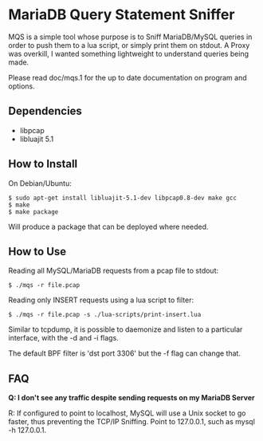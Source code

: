 MariaDB Query Statement Sniffer
===============================

MQS is a simple tool whose purpose is to Sniff MariaDB/MySQL queries in order to push them to a lua script, or simply
print them on stdout. A Proxy was overkill, I wanted something lightweight to understand queries being made. 

Please read doc/mqs.1 for the up to date documentation on program and options.

Dependencies
------------

* libpcap
* libluajit 5.1


How to Install
--------------

On Debian/Ubuntu:

	$ sudo apt-get install libluajit-5.1-dev libpcap0.8-dev make gcc
	$ make
	$ make package

Will produce a package that can be deployed where needed.

How to Use
----------

Reading all MySQL/MariaDB requests from a pcap file to stdout:

	$ ./mqs -r file.pcap

Reading only INSERT requests using a lua script to filter:

	$ ./mqs -r file.pcap -s ./lua-scripts/print-insert.lua


Similar to tcpdump, it is possible to daemonize and listen to a particular interface, with the -d and -i flags.

The default BPF filter is 'dst port 3306' but the -f flag can change that.


FAQ
---

**Q: I don't see any traffic despite sending requests on my MariaDB Server**

R: If configured to point to localhost, MySQL will use a Unix socket to go faster, thus preventing the TCP/IP Sniffing. Point to 127.0.0.1, such as mysql -h 127.0.0.1.
